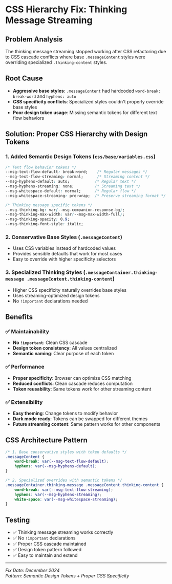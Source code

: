# CSS Hierarchy Fix: Thinking Message Streaming

## Problem Analysis
The thinking message streaming stopped working after CSS refactoring due to CSS cascade conflicts where base `.messageContent` styles were overriding specialized `.thinking-content` styles.

## Root Cause
- **Aggressive base styles**: `.messageContent` had hardcoded `word-break: break-word` and `hyphens: auto`
- **CSS specificity conflicts**: Specialized styles couldn't properly override base styles
- **Poor design token usage**: Missing semantic tokens for different text flow behaviors

## Solution: Proper CSS Hierarchy with Design Tokens

### 1. **Added Semantic Design Tokens** (`css/base/variables.css`)
```css
/* Text flow behavior tokens */
--msg-text-flow-default: break-word;    /* Regular messages */
--msg-text-flow-streaming: normal;      /* Streaming content */
--msg-hyphens-default: auto;           /* Regular text */
--msg-hyphens-streaming: none;         /* Streaming text */
--msg-whitespace-default: normal;      /* Regular flow */
--msg-whitespace-streaming: pre-wrap;  /* Preserve streaming format */

/* Thinking message specific tokens */
--msg-thinking-bg: var(--msg-companion-response-bg);
--msg-thinking-max-width: var(--msg-max-width-full);
--msg-thinking-opacity: 0.9;
--msg-thinking-font-style: italic;
```

### 2. **Conservative Base Styles** (`.messageContent`)
- Uses CSS variables instead of hardcoded values
- Provides sensible defaults that work for most cases
- Easy to override with higher specificity selectors

### 3. **Specialized Thinking Styles** (`.messageContainer.thinking-message .messageContent.thinking-content`)
- Higher CSS specificity naturally overrides base styles
- Uses streaming-optimized design tokens
- No `!important` declarations needed

## Benefits

### ✅ **Maintainability**
- **No `!important`**: Clean CSS cascade
- **Design token consistency**: All values centralized
- **Semantic naming**: Clear purpose of each token

### ✅ **Performance**
- **Proper specificity**: Browser can optimize CSS matching
- **Reduced conflicts**: Clean cascade reduces computation
- **Token reusability**: Same tokens work for other streaming content

### ✅ **Extensibility**
- **Easy theming**: Change tokens to modify behavior
- **Dark mode ready**: Tokens can be swapped for different themes
- **Future streaming content**: Same pattern works for other components

## CSS Architecture Pattern

```css
/* 1. Base conservative styles with token defaults */
.messageContent {
    word-break: var(--msg-text-flow-default);
    hyphens: var(--msg-hyphens-default);
}

/* 2. Specialized overrides with semantic tokens */
.messageContainer.thinking-message .messageContent.thinking-content {
    word-break: var(--msg-text-flow-streaming);
    hyphens: var(--msg-hyphens-streaming);
    white-space: var(--msg-whitespace-streaming);
}
```

## Testing
- ✅ Thinking message streaming works correctly
- ✅ No `!important` declarations
- ✅ Proper CSS cascade maintained
- ✅ Design token pattern followed
- ✅ Easy to maintain and extend

---
*Fix Date: December 2024*  
*Pattern: Semantic Design Tokens + Proper CSS Specificity*

